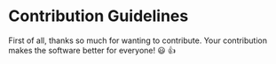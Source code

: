 # Contribution Guidelines

First of all, thanks so much for wanting to contribute. Your contribution makes
the software better for everyone! :smiley: :thumbsup:
